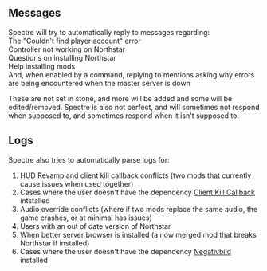 ## Messages

Spectre will try to automatically reply to messages regarding:\
The "Couldn't find player account" error\
Controller not working on Northstar\
Questions on installing Northstar\
Help installing mods\
And, when enabled by a command, replying to mentions asking why errors are being encountered when the master server is down

These are not set in stone, and more will be added and some will be edited/removed. Spectre is also not perfect, and will sometimes not respond when supposed to, and sometimes respond when it isn't supposed to.


## Logs

Spectre also tries to automatically parse logs for:
1. HUD Revamp and client kill callback conflicts (two mods that currently cause issues when used together)
2. Cases where the user doesn't have the dependency [Client Kill Callback](https://northstar.thunderstore.io/package/S2Mods/ClientKillCallback/) intstalled
3. Audio override conflicts (where if two mods replace the same audio, the game crashes, or at minimal has issues)
4. Users with an out of date version of Northstar
5. When better server browser is installed (a now merged mod that breaks Northstar if installed)
6. Cases where the user doesn't have the dependency [Negativbild](https://northstar.thunderstore.io/package/odds/Negativbild/) installed
